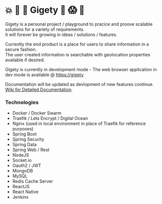 # 💥 🍄 🐸 Gigety 🐸 😱 👀
Gigety is a personal project / playground to pracice and proove scalable solutions for a variety of requirements.  
It will forever be growing in ideas / solutions / features. 

Currently the end product is a place for users to share information in a secure fashion.  
The user created information is searchable with geolocation properties available if desired.  

Gigety is currently in development mode - The web browser application in dev mode is available @ [https://gigety](https://gigety.com)

Documentation will be updated as devlopment of new features continue.  
[Wiki for Detailed Documentation](https://github.com/gigety/gigety/wiki).  

### Technologies
* Docker / Docker Swarm
* Traefik / Lets Encrypt / Digital Ocean
* Nginx (used in local environment in place of Traefik for reference purposes)
* Spring Boot
* Spring Security
* Spring Data
* Spring Web / Rest
* NodeJS
* Socket.io
* Oauth2 / JWT
* MongoDB
* MySQL
* Redis Cache Server
* ReactJS
* React Native
* Jenkins
